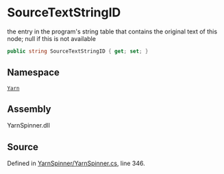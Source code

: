 # SourceTextStringID

the entry in the program's string table that contains the original text of this node; null if this is not available

```csharp
public string SourceTextStringID { get; set; }
```

## Namespace

[`Yarn`](../)

## Assembly

YarnSpinner.dll

## Source

Defined in [YarnSpinner/YarnSpinner.cs](https://github.com/YarnSpinnerTool/YarnSpinner//blob/develop/YarnSpinner/YarnSpinner.cs#L346), line 346.

